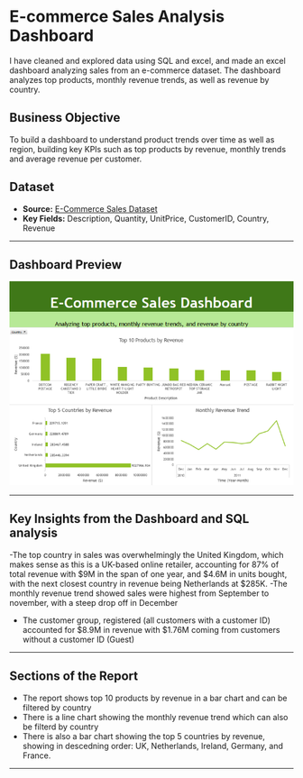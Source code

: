 # E-commerce Sales Analysis Dashboard

I have cleaned and explored data using SQL and excel, and made an excel dashboard analyzing sales from an e-commerce dataset. The dashboard analyzes top products, monthly revenue trends, as well as revenue by country.


## Business Objective

To build a dashboard to understand product trends over time as well as region, building key KPIs such as top products by revenue, monthly trends and average revenue per customer.

## Dataset

- **Source:** [E-Commerce Sales Dataset](https://www.kaggle.com/datasets/carrie1/ecommerce-data)  
- **Key Fields:** Description, Quantity, UnitPrice, CustomerID, Country, Revenue

---

## Dashboard Preview

![Dashboard Screenshot](https://github.com/ryuismyu/Ecommerce-Analysis/blob/main/ecommerce_dashboard.png)

---

## Key Insights from the Dashboard and SQL analysis

-The top country in sales was overwhelmingly the United Kingdom, which makes sense as this is a UK-based online retailer, accounting for 87% of total revenue with $9M in the span of one year, and $4.6M in units bought, with the next closest country in revenue being Netherlands at $285K.
-The monthly revenue trend showed sales were highest from September to november, with a steep drop off in December
- The customer group, registered (all customers with a customer ID) accounted for $8.9M in revenue with $1.76M coming from customers without a customer ID (Guest)


---
## Sections of the Report

- The report shows top 10 products by revenue in a bar chart and can be filtered by country
- There is a line chart showing the monthly revenue trend which can also be filterd by country
- There is also a bar chart showing the top 5 countries by revenue, showing in descedning order: UK, Netherlands, Ireland, Germany, and France.

---
